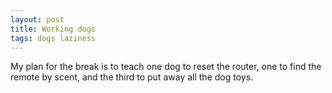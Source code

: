 ```yaml
---
layout: post
title: Working dogs
tags: dogs laziness
---
```


My plan for the break is to teach one dog to reset the router, one to find the remote by scent, and the third to put away all the dog toys.